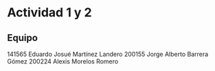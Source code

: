 # Actividad 1  y 2

## Equipo

141565 Eduardo Josué Martínez Landero
200155 Jorge Alberto Barrera Gómez
200224 Alexis Morelos Romero
